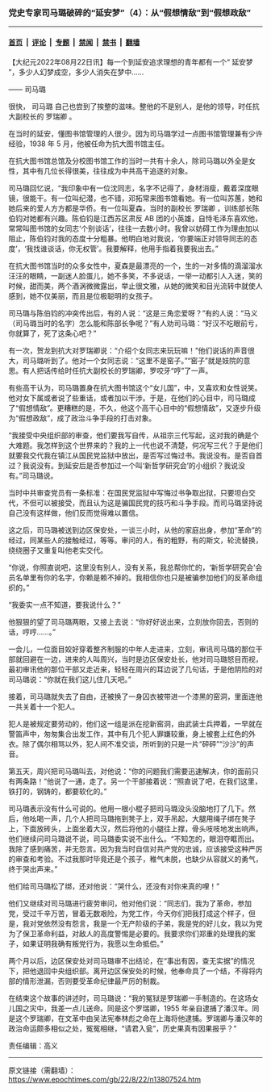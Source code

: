 ### 党史专家司马璐破碎的“延安梦”（4）：从“假想情敌”到“假想政敌”

---

#### [首页](../../../..?n13807524) &nbsp;|&nbsp; [评论](../../../../../epoch-comment?n13807524) &nbsp;|&nbsp; [专题](../../../../../epoch-special?n13807524) &nbsp;|&nbsp; [禁闻](../../../../../epoch-news?n13807524) &nbsp;|&nbsp; [禁书](../../../../../books?n13807524) &nbsp;|&nbsp; [翻墙](https://github.com/gfw-breaker/nogfw/blob/master/README.md?n13807524)


<div class="post_content" id="artbody" itemprop="articleBody">
 <!-- article content begin -->
 <p>
  【大纪元2022年08月22日讯】每一个到延安追求理想的青年都有一个“
  <ok href="https://www.epochtimes.com/gb/tag/%E5%BB%B6%E5%AE%89%E6%A2%A6.html">
   延安梦
  </ok>
  ”，多少人幻梦成空，多少人消失在梦中……
 </p>
 <p>
  ——
  <ok href="https://www.epochtimes.com/gb/tag/%E5%8F%B8%E9%A9%AC%E7%92%90.html">
   司马璐
  </ok>
 </p>
 <p>
  很快，
  <ok href="https://www.epochtimes.com/gb/tag/%E5%8F%B8%E9%A9%AC%E7%92%90.html">
   司马璐
  </ok>
  自己也尝到了挨整的滋味。整他的不是别人，是他的领导，时任抗大副校长的
  <ok href="https://www.epochtimes.com/gb/tag/%E7%BD%97%E7%91%9E%E5%8D%BF.html">
   罗瑞卿
  </ok>
  。
 </p>
 <p>
  在当时的延安，懂图书馆管理的人很少。因为司马璐学过一点图书馆管理兼有少许经验，1938 年 5 月，他被任命为抗大图书馆主任。
 </p>
 <p>
  在抗大图书馆总馆及分校图书馆工作的当时一共有十余人，除司马璐以外全是女性，其中有几位长得很美，往往成为中共高干追逐的对象。
 </p>
 <p>
  司马璐回忆说，“我印象中有一位沈同志，名字不记得了，身材消瘦，戴着深度眼镜，很能干。有一位叫纪潜，也不错，邓拓常来图书馆看她。有一位叫苏蕙，她和她后来的爱人方方都是华侨。有一位叫夏森，当时的副校长
  <ok href="https://www.epochtimes.com/gb/tag/%E7%BD%97%E7%91%9E%E5%8D%BF.html">
   罗瑞卿
  </ok>
  ，训练部长陈伯钧对她都有兴趣。陈伯钧是江西苏区肃反 AB 团的小英雄，自恃毛泽东喜欢他，常常叫图书馆的女同志‘个别谈话’，往往一去数小时。我曾以妨碍工作为理由加以阻止，陈伯钧对我的态度十分粗暴。他明白地对我说，‘你要端正对领导同志的态度’，‘我找谁谈话，你无权管’。我要解释，他用手指着我要我出去。”
 </p>
 <p>
  在抗大图书馆当时的众多女性中，夏森是最漂亮的一个，生的一对多情的滴溜溜水汪汪的眼睛，一副迷人脸蛋儿，她不多笑，不多说话，一举一动都引人入迷，笑的时候，甜而美，两个酒涡微微露出，举止很文雅，从她的微笑和目光流转中就使人感到，她不仅美丽，而且是位极聪明的女孩子。
 </p>
 <p>
  司马璐与陈伯钧的冲突传出后，有的人说：“这是三角恋爱呀？”有的人说：“马义（司马璐当时的名字）怎么能和陈部长争呢？”有人劝司马璐：“好汉不吃眼前亏，你就算了，死了这条心吧？”
 </p>
 <p>
  有一次，贺龙到抗大对罗瑞卿说：“介绍个女同志来玩玩嘛！”他们说话的声音很大，司马璐听到了。他对一个女同志说：“这里不是窑子。”“窑子”就是妓院的意思。有人把话传给时任抗大副校长的罗瑞卿，罗咬牙“哼”了一声。
 </p>
 <p>
  有些高干认为，司马璐置身在抗大图书馆这个“女儿国”，中，又喜欢和女性说笑。他对女下属或者说了些重话，或者加以干涉。于是，在他们的心目中，司马璐成了“假想情敌”。更糟糕的是，不久，他这个高干心目中的“假想情敌”，又逐步升级为“假想政敌”，成了政治斗争手段的打击对象。
 </p>
 <p>
  “我接受中央组织部的审查，他们要我写自传，从祖宗三代写起，这对我的确是个大难题。我怎样到这个世界来的？我的上一代也说不清楚，何况写三代？于是他们就要我交代我在镇江从国民党监狱中放出，是否写过悔过书。我说没有。是否自首过？我说没有。到延安后是否参加过一个叫‘新哲学研究会’的小组织？我说没有。”司马璐说。
 </p>
 <p>
  当时中共审查党员有一条标准：在国民党监狱中写悔过书争取出狱，只要坦白交代，不但可以被接受，而且认为这是骗国民党的技巧和斗争手段。而司马璐坚持说自己没有这样做，他们反而觉得难以置信。
 </p>
 <p>
  这之后，司马璐被送到边区保安处，一谈三小时，从他的家庭出身，参加“革命”的经过，同某些人的接触经过，等等。审问的人，有的粗野，有的斯文，轮流替换，绕绕圈子又重复叫他老实交代。
 </p>
 <p>
  “你说，你照直说吧，这里没有别人，没有关系，我总帮你忙的，‘新哲学研究会’会员名单里有你的名字，你赖是赖不掉的。我相信你也只是被骗参加他们的反革命组织的。”
 </p>
 <p>
  “我委实一点不知道，要我说什么？”
 </p>
 <p>
  他狠狠的望了司马璐两眼，又接上去说：“你好好说出来，立刻放你回去，否则的话，哼哼……。”
 </p>
 <p>
  一会儿，一位面目姣好穿着整齐制服的中年人走进来，立刻，审讯司马璐的那位干部就回避在一边，进来的人叫周兴，当时是边区保安处长，他对司马璐怒目而视，最初审讯他的那位干部又走近来，轻轻在周兴的耳边说了几句话，于是他阴险的对司马璐说：“你就在我们这儿住几天吧。”
 </p>
 <p>
  接着，司马璐就失去了自由，还被换了一身囚衣被带进一个漆黑的窑洞，里面连他一共关着十一个犯人。
 </p>
 <p>
  犯人是被规定要劳动的，他们这一组是派在挖新窑洞，由武装士兵押着，一早就在警笛声中，匆匆集合出发工作，其中有几个犯人罪嫌较重，身上被套上红色的外衣。除了偶尔相骂以外，犯人间不准交谈，所听到的只是一片“砰砰”“沙沙”的声音。
 </p>
 <p>
  第五天，周兴把司马璐叫去，对他说：“你的问题我们需要迅速解决，你的面前只有两条路！”他说了一通，走了。另一个干部接着说：“照直说了吧，在我们这里，铁打的，钢铸的，都要软化的。”
 </p>
 <p>
  司马璐表示没有什么可说的。他用一根小棍子把司马璐没头没脑地打了几下。然后，他吆喝一声，几个人把司马璐拖到凳子上，双手吊起，大腿用绳子绑在凳子上，下面放砖头，上面坐着大汉，然后将他的小腿往上撑，骨头吱吱地发出响声。他们继续问司马璐说不说，司马璐委实说不出什么。“不知怎的，眼泪夺眶而出。我除了感到痛苦，并无怨言。因为我当时自信对共产党的忠诚，应该接受这种严厉的审查和考验。不过我那时毕竟还是个孩子，稚气未脱，也缺少从容就义的勇气，终于哭出声来。”
 </p>
 <p>
  他们给司马璐松了绑，还对他说：“哭什么，还没有对你来真的哩！”
 </p>
 <p>
  他们又继续对司马璐进行疲劳审问，他对他们说：“同志们，我为了革命，参加党，受过千辛万苦，冒着无数艰险，为党工作，今天你们把我打成这个样子，但是，我对党依然没有怨言，我是一个无产阶级的子弟，我是党的好儿女，我以为党为了保卫革命利益，对敌人的高度警惕是必要的。我要求你们郑重的处理我的案子，如果证明我确有叛党行为，我愿以生命抵偿。”
 </p>
 <p>
  两个月以后，边区保安处对司马璐审不出结论，在“事出有因，查无实据”的情况下，把他退回中央组织部。离开边区保安处的时候，他奉命具了一个结，不得将内部的情形泄漏，否则要受革命纪律最严厉的制裁。
 </p>
 <p>
  在结束这个故事的讲述时，司马璐说：“我的冤狱是罗瑞卿一手制造的。在这场女儿国之灾中，我差一点儿送命。同是这个罗瑞卿，1955 年亲自逮捕了潘汉年。同是这个罗瑞卿，在文革中由吴法宪奉林彪之命在上海将他逮捕。罗瑞卿与潘汉年的政治命运颇多相似之处，冤冤相继，“请君入瓮”，历史果真有因果报乎？”
 </p>
 <p>
  责任编辑：高义
 </p>
 <!-- article content end -->
 <div id="below_article_ad">
 </div>
</div>


---

原文链接（需翻墙）：https://www.epochtimes.com/gb/22/8/22/n13807524.htm